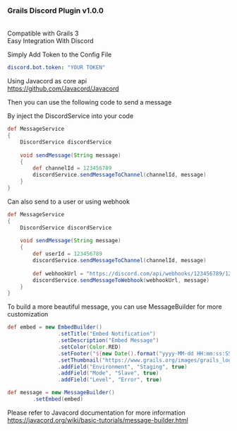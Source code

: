 ### Grails Discord Plugin v1.0.0 
<br>
Compatible with Grails 3 
<br>
Easy Integration With Discord

Simply Add Token to the Config File

```yml 
discord.bot.token: "YOUR TOKEN"
```

Using Javacord as core api <br>
https://github.com/Javacord/Javacord

Then you can use the following code to send a message

By inject the DiscordService into your code
```Groovy
def MessageService
{
    DiscordService discordService
    
    void sendMessage(String message)
    {
        def channelId = 123456789
        discordService.sendMessageToChannel(channelId, message)
    }
}
```

Can also send to a user or using webhook 
```Groovy
def MessageService
{
    DiscordService discordService
    
    void sendMessage(String message)
    {
        def userId = 123456789
        discordService.sendMessageToChannel(channelId, message)
        
        def webhookUrl = "https://discord.com/api/webhooks/123456789/123456789"
        discordService.sendMessageToWebhook(webhookUrl, message)
    }
}
```

To build a more beautiful message, you can use MessageBuilder for more customization
```Groovy
def embed = new EmbedBuilder()
                .setTitle("Embed Notification")
                .setDescription("Embed Message")
                .setColor(Color.RED)
                .setFooter("${new Date().format("yyyy-MM-dd HH:mm:ss:SSS")}")
                .setThumbnail("https://www.grails.org/images/grails_logo.png")
                .addField("Environment", "Staging", true)
                .addField("Mode", "Slave", true)
                .addField("Level", "Error", true)

def message = new MessageBuilder()
        .setEmbed(embed)
```

Please refer to Javacord documentation for more information
https://javacord.org/wiki/basic-tutorials/message-builder.html

